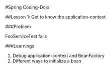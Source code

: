 #Spring Coding-Dojo

##Lesson 1: Get to know the application-context

###Problem

FooServiceTest fails

###Learnings

1. Debug application-context and BeanFactory
2. Different ways to initialize a bean
